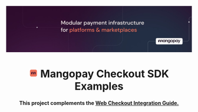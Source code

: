 <img alt="mangopay-banner" src="../../images/mangopay-banner.jpeg" />

<h1 align="center"><img alt="mangopay-logo" src="../../images/mangopay-logo.png" height="24px">
    Mangopay Checkout SDK Examples
</h1>

<h4 align="center">
    This project complements the <a href="">Web Checkout Integration Guide.</a>
</h4>


